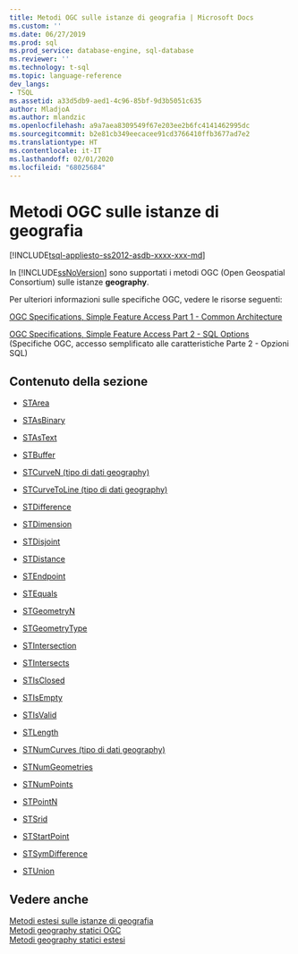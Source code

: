 ```yaml
---
title: Metodi OGC sulle istanze di geografia | Microsoft Docs
ms.custom: ''
ms.date: 06/27/2019
ms.prod: sql
ms.prod_service: database-engine, sql-database
ms.reviewer: ''
ms.technology: t-sql
ms.topic: language-reference
dev_langs:
- TSQL
ms.assetid: a33d5db9-aed1-4c96-85bf-9d3b5051c635
author: MladjoA
ms.author: mlandzic
ms.openlocfilehash: a9a7aea8309549f67e203ee2b6fc4141462995dc
ms.sourcegitcommit: b2e81cb349eecacee91cd3766410ffb3677ad7e2
ms.translationtype: HT
ms.contentlocale: it-IT
ms.lasthandoff: 02/01/2020
ms.locfileid: "68025684"
---
```

# <a name="ogc-methods-on-geography-instances"></a>Metodi OGC sulle istanze di geografia
[!INCLUDE[tsql-appliesto-ss2012-asdb-xxxx-xxx-md](../../includes/tsql-appliesto-ss2012-asdb-xxxx-xxx-md.md)]

  In [!INCLUDE[ssNoVersion](../../includes/ssnoversion-md.md)] sono supportati i metodi OGC (Open Geospatial Consortium) sulle istanze **geography**.  
  
 Per ulteriori informazioni sulle specifiche OGC, vedere le risorse seguenti:  
  
 [OGC Specifications, Simple Feature Access Part 1 - Common Architecture](https://go.microsoft.com/fwlink/?LinkId=93627)  
  
 [OGC Specifications, Simple Feature Access Part 2 - SQL Options](https://go.microsoft.com/fwlink/?LinkId=93628) (Specifiche OGC, accesso semplificato alle caratteristiche Parte 2 - Opzioni SQL)  
  
## <a name="in-this-section"></a>Contenuto della sezione  
  
-   [STArea](../../t-sql/spatial-geography/starea-geography-data-type.md)  
  
-   [STAsBinary](../../t-sql/spatial-geography/stasbinary-geography-data-type.md)  
  
-   [STAsText](../../t-sql/spatial-geography/stastext-geography-data-type.md)  
  
-   [STBuffer](../../t-sql/spatial-geography/stbuffer-geography-data-type.md)  
  
-   [STCurveN &#40;tipo di dati geography&#41;](../../t-sql/spatial-geography/stcurven-geography-data-type.md)  
  
-   [STCurveToLine &#40;tipo di dati geography&#41;](../../t-sql/spatial-geography/stcurvetoline-geography-data-type.md)  
  
-   [STDifference](../../t-sql/spatial-geography/stdifference-geography-data-type.md)  
  
-   [STDimension](../../t-sql/spatial-geography/stdimension-geography-data-type.md)  
  
-   [STDisjoint](../../t-sql/spatial-geography/stdisjoint-geography-data-type.md)  
  
-   [STDistance](../../t-sql/spatial-geography/stdistance-geography-data-type.md)  
  
-   [STEndpoint](../../t-sql/spatial-geography/stendpoint-geography-data-type.md)  
  
-   [STEquals](../../t-sql/spatial-geography/stequals-geography-data-type.md)  
  
-   [STGeometryN](../../t-sql/spatial-geography/stgeometryn-geography-data-type.md)  
  
-   [STGeometryType](../../t-sql/spatial-geography/stgeometrytype-geography-data-type.md)  
  
-   [STIntersection](../../t-sql/spatial-geography/stintersection-geography-data-type.md)  
  
-   [STIntersects](../../t-sql/spatial-geography/stintersects-geography-data-type.md)  
  
-   [STIsClosed](../../t-sql/spatial-geography/stisclosed-geography-data-type.md)  
  
-   [STIsEmpty](../../t-sql/spatial-geography/stisempty-geography-data-type.md)  
  
-   [STIsValid](../../t-sql/spatial-geography/stisvalid-geography-data-type.md)  
  
-   [STLength](../../t-sql/spatial-geography/stlength-geography-data-type.md)  
  
-   [STNumCurves &#40;tipo di dati geography&#41;](../../t-sql/spatial-geography/stnumcurves-geography-data-type.md)  
  
-   [STNumGeometries](../../t-sql/spatial-geography/stnumgeometries-geography-data-type.md)  
  
-   [STNumPoints](../../t-sql/spatial-geography/stnumpoints-geography-data-type.md)  
  
-   [STPointN](../../t-sql/spatial-geography/stpointn-geography-data-type.md)  
  
-   [STSrid](../../t-sql/spatial-geography/stsrid-geography-data-type.md)  
  
-   [STStartPoint](../../t-sql/spatial-geography/ststartpoint-geography-data-type.md)  
  
-   [STSymDifference](../../t-sql/spatial-geography/stsymdifference-geography-data-type.md)  
  
-   [STUnion](../../t-sql/spatial-geography/stunion-geography-data-type.md)  
  
## <a name="see-also"></a>Vedere anche  
 [Metodi estesi sulle istanze di geografia](../../t-sql/spatial-geography/extended-methods-on-geography-instances.md)   
 [Metodi geography statici OGC](../../t-sql/spatial-geography/ogc-static-geography-methods.md)   
 [Metodi geography statici estesi](../../t-sql/spatial-geography/extended-static-geography-methods.md)  
  
  
